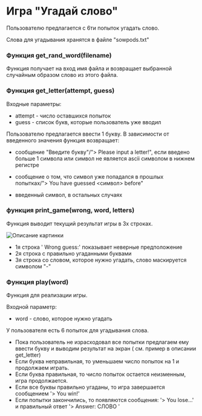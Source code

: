 # Игра "Угадай слово"

Пользователю предлагается с 6ти попыток угадать слово.

Слова для угадывания хранятся в файле "sowpods.txt"

### Функция get_rand_word(filename)

Функция получает на вход имя файла и возвращает выбранной случайным образом слово из этого файла.

### Функция get_letter(attempt, guess)
Входные параметры:
* attempt - число оставшихся попыток
* guess - список букв, которые пользователь уже вводил

Пользователю предлагается ввести 1 букву. 
В зависимости от введенного значения функция возвращает:

* сообщение "Введите букву"/"> Please input a letter!", если введено больше 1 символа или символ не является ascii символом в нижнем регистре

* сообщение о том, что символ уже попадался в прошлых попытках/"> You have guessed <символ> before"

* введенный символ, в остальных случаях

### функция print_game(wrong, word, letters)

Функция выводит текущий результат игры в 3х строках.

<image src="https://github.com/atskayasatana/Images/blob/main/POLE_CHUDES.png" alt="Описание картинки">

+ 1я строка ' Wrong guess:' показывает неверные предположение
+ 2я строка с правильно угаданными буквами
+ 3я строка со словом, которое нужно угадать, слово маскируется символом "-"

### Функция play(word)

Функция для реализации игры.

Входной параметр:
* word - слово, которое нужно угадать

У пользователя есть 6 попыток для угадывания слова. 
* Пока пользователь не израсходовал все попытки предлагаем ему ввести букву и выводим результат на экран ( см. пример в описании get_letter)
* Если буква неправильная, то уменьшаем число попыток на 1 и продолжаем играть.
* Если буква правильная, то число попыток остается неизменным, игра продолжается.
* Если все буквы правильно угаданы, то игра завершается сообщением '> You win!'
* Если попытки закончились, то появляются сообщения: '> You lose...' и правильный ответ '> Answer: СЛОВО '
      





   
   
   
 





